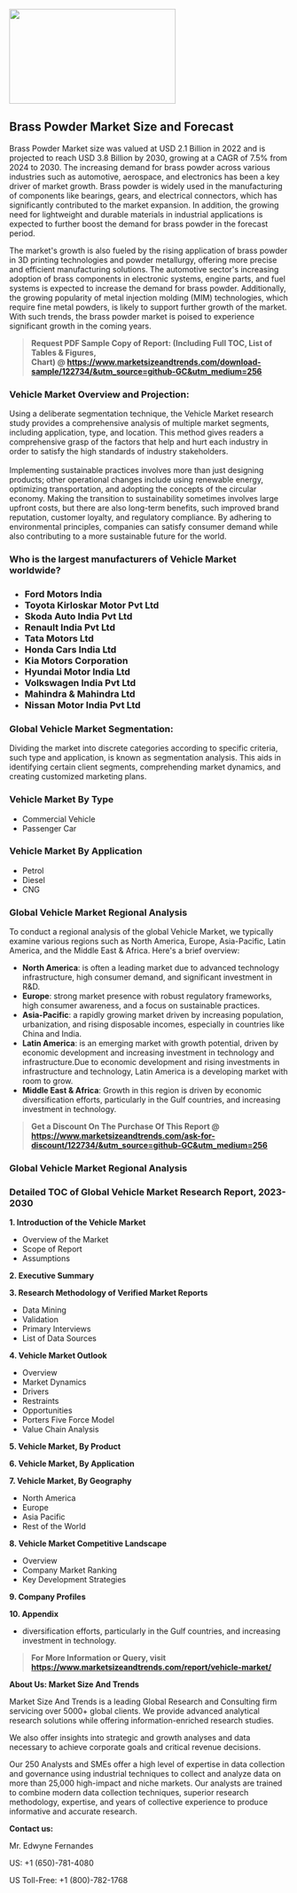<p><img class="alignnone size-medium wp-image-20088" src="https://ffe5etoiles.com/wp-content/uploads/2024/12/MST1-300x171.png" alt="" width="300" height="171" /></p><h2>Brass Powder Market Size and Forecast</h2><p>Brass Powder Market size was valued at USD 2.1 Billion in 2022 and is projected to reach USD 3.8 Billion by 2030, growing at a CAGR of 7.5% from 2024 to 2030. The increasing demand for brass powder across various industries such as automotive, aerospace, and electronics has been a key driver of market growth. Brass powder is widely used in the manufacturing of components like bearings, gears, and electrical connectors, which has significantly contributed to the market expansion. In addition, the growing need for lightweight and durable materials in industrial applications is expected to further boost the demand for brass powder in the forecast period.</p><p>The market's growth is also fueled by the rising application of brass powder in 3D printing technologies and powder metallurgy, offering more precise and efficient manufacturing solutions. The automotive sector's increasing adoption of brass components in electronic systems, engine parts, and fuel systems is expected to increase the demand for brass powder. Additionally, the growing popularity of metal injection molding (MIM) technologies, which require fine metal powders, is likely to support further growth of the market. With such trends, the brass powder market is poised to experience significant growth in the coming years.</p></p><blockquote id="" class=""><strong>Request PDF Sample Copy of Report: (Including Full TOC, List of Tables &amp; Figures, Chart)&nbsp;@&nbsp;<strong><a href="https://www.marketsizeandtrends.com/download-sample/122734/&utm_source=github-GC&utm_medium=256" target="_blank">https://www.marketsizeandtrends.com/download-sample/122734/&utm_source=github-GC&utm_medium=256</a></strong></strong></blockquote><h3 id="" class="">Vehicle Market&nbsp;Overview and Projection:</h3><p id="" class="">Using a deliberate segmentation technique, the Vehicle Market research study provides a comprehensive analysis of multiple market segments, including application, type, and location. This method gives readers a comprehensive grasp of the factors that help and hurt each industry in order to satisfy the high standards of industry stakeholders. <br /> <br />Implementing sustainable practices involves more than just designing products; other operational changes include using renewable energy, optimizing transportation, and adopting the concepts of the circular economy. Making the transition to sustainability sometimes involves large upfront costs, but there are also long-term benefits, such improved brand reputation, customer loyalty, and regulatory compliance. By adhering to environmental principles, companies can satisfy consumer demand while also contributing to a more sustainable future for the world.</p><h3 id="" class="">Who is the largest manufacturers of&nbsp;Vehicle Market worldwide?</h3><h3 class=""><p><ul><li>Ford Motors India </li><li> Toyota Kirloskar Motor Pvt Ltd </li><li> Skoda Auto India Pvt Ltd </li><li> Renault India Pvt Ltd </li><li> Tata Motors Ltd </li><li> Honda Cars India Ltd </li><li> Kia Motors Corporation </li><li> Hyundai Motor India Ltd </li><li> Volkswagen India Pvt Ltd </li><li> Mahindra & Mahindra Ltd </li><li> Nissan Motor India Pvt Ltd</li></ul></p></h3><h3 id="" class="">Global&nbsp;Vehicle Market Segmentation:</h3><p id="" class="">Dividing the market into discrete categories according to specific criteria, such type and application, is known as segmentation analysis. This aids in identifying certain client segments, comprehending market dynamics, and creating customized marketing plans.</p><h3 id="" class="">Vehicle Market&nbsp;By Type</h3><p><p><ul><li>Commercial Vehicle</li><li> Passenger Car</p></li></ul></p></p><h3 id="" class="">Vehicle Market&nbsp;By Application</h3><p class=""><p><ul><li>Petrol</li><li> Diesel</li><li> CNG</li></ul></p></p><h3 id="" class="">Global Vehicle Market Regional Analysis</h3><p id="" class="">To conduct a regional analysis of the global Vehicle Market, we typically examine various regions such as North America, Europe, Asia-Pacific, Latin America, and the Middle East &amp; Africa. Here's a brief overview:</p><ul><li><strong>North America</strong>: is often a leading market due to advanced technology infrastructure, high consumer demand, and significant investment in R&amp;D.</li><li><strong>Europe</strong>: strong market presence with robust regulatory frameworks, high consumer awareness, and a focus on sustainable practices.</li><li><strong>Asia-Pacific</strong>: a rapidly growing market driven by increasing population, urbanization, and rising disposable incomes, especially in countries like China and India.</li><li><strong>Latin America</strong>: is an emerging market with growth potential, driven by economic development and increasing investment in technology and infrastructure.Due to economic development and rising investments in infrastructure and technology, Latin America is a developing market with room to grow.</li><li><strong>Middle East &amp; Africa</strong>: Growth in this region is driven by economic diversification efforts, particularly in the Gulf countries, and increasing investment in technology.</li></ul><blockquote id="" class=""><strong>Get a Discount On The Purchase Of This Report @ <strong><a href="https://www.marketsizeandtrends.com/ask-for-discount/122734/&utm_source=github-GC&utm_medium=256" target="_blank">https://www.marketsizeandtrends.com/ask-for-discount/122734/&utm_source=github-GC&utm_medium=256</a></strong></strong></blockquote><h3 id="" class="">Global Vehicle Market Regional Analysis</h3><h3 id="" class="">Detailed TOC of Global Vehicle Market Research Report, 2023-2030</h3><p id="" class=""><strong>1. Introduction of the Vehicle Market</strong></p><ul><li>Overview of the Market</li><li>Scope of Report</li><li>Assumptions</li></ul><p id="" class=""><strong>2. Executive Summary</strong></p><p id="" class=""><strong>3. Research Methodology of Verified Market Reports</strong></p><ul><li>Data Mining</li><li>Validation</li><li>Primary Interviews</li><li>List of Data Sources</li></ul><p id="" class=""><strong>4. Vehicle Market Outlook</strong></p><ul><li>Overview</li><li>Market Dynamics</li><li>Drivers</li><li>Restraints</li><li>Opportunities</li><li>Porters Five Force Model</li><li>Value Chain Analysis</li></ul><p id="" class=""><strong>5. Vehicle Market, By Product</strong></p><p id="" class=""><strong>6. Vehicle Market, By Application</strong></p><p id="" class=""><strong>7. Vehicle Market, By Geography</strong></p><ul><li>North America</li><li>Europe</li><li>Asia Pacific</li><li>Rest of the World</li></ul><p id="" class=""><strong>8. Vehicle Market Competitive Landscape</strong></p><ul><li>Overview</li><li>Company Market Ranking</li><li>Key Development Strategies</li></ul><p id="" class=""><strong>9. Company Profiles</strong></p><p id="" class=""><strong>10. Appendix</strong></p><ul><li>diversification efforts, particularly in the Gulf countries, and increasing investment in technology.</li></ul><blockquote id="" class=""><strong>For More Information or Query, visit <strong><strong><a href="https://www.marketsizeandtrends.com/report/vehicle-market/" target="_blank">https://www.marketsizeandtrends.com/report/vehicle-market/</a></strong></strong></strong></blockquote><p id="" class=""><strong>About Us: Market Size And Trends</strong></p><p id="" class="">Market Size And Trends is a leading Global Research and Consulting firm servicing over 5000+ global clients. We provide advanced analytical research solutions while offering information-enriched research studies.</p><p id="" class="">We also offer insights into strategic and growth analyses and data necessary to achieve corporate goals and critical revenue decisions.</p><p id="" class="">Our 250 Analysts and SMEs offer a high level of expertise in data collection and governance using industrial techniques to collect and analyze data on more than 25,000 high-impact and niche markets. Our analysts are trained to combine modern data collection techniques, superior research methodology, expertise, and years of collective experience to produce informative and accurate research.</p><p id="" class=""><strong>Contact us:</strong></p><p id="" class="">Mr. Edwyne Fernandes</p><p id="" class="">US: +1 (650)-781-4080</p><p id="" class="">US Toll-Free: +1 (800)-782-1768</p>
